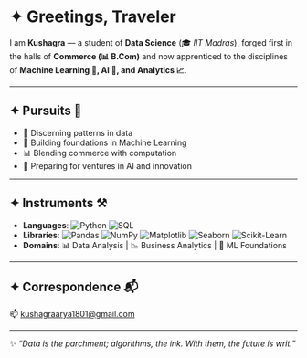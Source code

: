 # ✦ Greetings, Traveler  

I am **Kushagra** — a student of **Data Science** (🎓 *IIT Madras*), forged first in the halls of **Commerce (📊 B.Com)** and now apprenticed to the disciplines of **Machine Learning 🤖, AI 🧠, and Analytics 📈**.  

---

## ✦ Pursuits 🌱  
- 🔎 Discerning patterns in data  
- 🤖 Building foundations in Machine Learning  
- 📊 Blending commerce with computation  
- 🚀 Preparing for ventures in AI and innovation  

---

## ✦ Instruments ⚒️  
- **Languages**: ![Python](https://img.shields.io/badge/Python-3776AB?style=flat&logo=python&logoColor=white) ![SQL](https://img.shields.io/badge/SQL-003B57?style=flat&logo=database&logoColor=white)  
- **Libraries**: ![Pandas](https://img.shields.io/badge/Pandas-150458?style=flat&logo=pandas&logoColor=white) ![NumPy](https://img.shields.io/badge/NumPy-013243?style=flat&logo=numpy&logoColor=white) ![Matplotlib](https://img.shields.io/badge/Matplotlib-004B87?style=flat&logoColor=white) ![Seaborn](https://img.shields.io/badge/Seaborn-3776AB?style=flat&logo=python&logoColor=white) ![Scikit-Learn](https://img.shields.io/badge/Scikit--Learn-F7931E?style=flat&logo=scikit-learn&logoColor=white)  
- **Domains**: 📊 Data Analysis | 📉 Business Analytics | 🤖 ML Foundations  


---

## ✦ Correspondence 📬  
📫 kushagraarya1801@gmail.com 

---

✨ *“Data is the parchment; algorithms, the ink. With them, the future is writ.”*  

